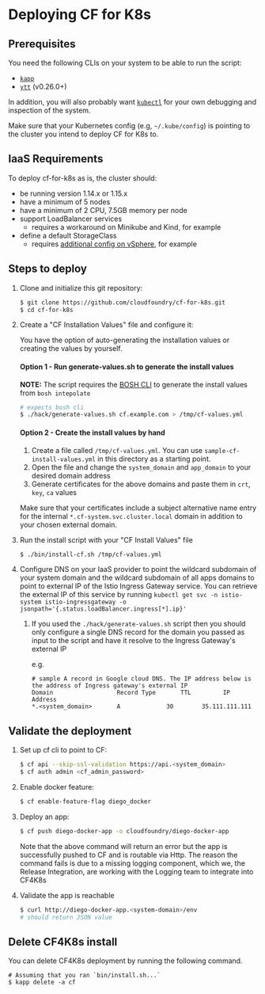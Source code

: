 # Deploying CF for K8s

## Prerequisites

You need the following CLIs on your system to be able to run the script:

* [`kapp`](https://k14s.io/#install)
* [`ytt`](https://k14s.io/#install) (v0.26.0+)

In addition, you will also probably want [`kubectl`](https://kubernetes.io/docs/tasks/tools/install-kubectl/) for your own debugging and inspection of the system.

Make sure that your Kubernetes config (e.g, `~/.kube/config`) is pointing to the cluster you intend to deploy CF for K8s to.

## IaaS Requirements

To deploy cf-for-k8s as is, the cluster should:
* be running version 1.14.x or 1.15.x
* have a minimum of 5 nodes
* have a minimum of 2 CPU, 7.5GB memory per node
* support LoadBalancer services
  * requires a workaround on Minikube and Kind, for example
* define a default StorageClass
  * requires [additional config on vSphere](https://vmware.github.io/vsphere-storage-for-kubernetes/documentation/storageclass.html), for example

## Steps to deploy

1. Clone and initialize this git repository:
   ```bash
   $ git clone https://github.com/cloudfoundry/cf-for-k8s.git
   $ cd cf-for-k8s
   ```

1. Create a "CF Installation Values" file and configure it:

   You have the option of auto-generating the installation values or creating the values by yourself.

   #### Option 1 - Run generate-values.sh to generate the install values
   **NOTE:** The script requires the [BOSH CLI](https://bosh.io/docs/cli-v2-install/#install) to generate the install values from `bosh intepolate`
   ```bash
   # expects bosh cli
   $ ./hack/generate-values.sh cf.example.com > /tmp/cf-values.yml
   ```
   #### Option 2 - Create the install values by hand
   1. Create a file called `/tmp/cf-values.yml`. You can use `sample-cf-install-values.yml` in this directory as a starting point.
   1. Open the file and change the `system_domain` and `app_domain` to your desired domain address
   1. Generate certificates for the above domains and paste them in `crt`, `key`, `ca` values

   Make sure that your certificates include a subject alternative name entry for the internal `*.cf-system.svc.cluster.local` domain in addition to your chosen external domain.

1. Run the install script with your "CF Install Values" file
   ```bash
   $ ./bin/install-cf.sh /tmp/cf-values.yml
   ```

1. Configure DNS on your IaaS provider to point the wildcard subdomain of your
   system domain and the wildcard subdomain of all apps domains to point to external IP
   of the Istio Ingress Gateway service. You can retrieve the external IP of this service by running
   `kubectl get svc -n istio-system istio-ingressgateway -o jsonpath='{.status.loadBalancer.ingress[*].ip}'`
   1. If you used the `./hack/generate-values.sh` script then you should only
      configure a single DNS record for the domain you passed as input to the
      script and have it resolve to the Ingress Gateway's external IP

      e.g.
      ```
      # sample A record in Google cloud DNS. The IP address below is the address of Ingress gateway's external IP
      Domain                  Record Type       TTL         IP Address
      *.<system_domain>	      A	            30	      35.111.111.111
      ```

## Validate the deployment

1. Set up cf cli to point to CF:
   ```bash
   $ cf api --skip-ssl-validation https://api.<system_domain>
   $ cf auth admin <cf_admin_password>
   ```

1. Enable docker feature:
   ```bash
   $ cf enable-feature-flag diego_docker
   ```

1. Deploy an app:
   ```bash
   $ cf push diego-docker-app -o cloudfoundry/diego-docker-app
   ```
   Note that the above command will return an error but the app is successfully pushed to CF and is routable via Http. The reason the command fails is due to a missing logging component, which we, the Release Integration, are working with the Logging team to integrate into CF4K8s

1. Validate the app is reachable
   ```bash
   $ curl http://diego-docker-app.<system-domain>/env
   # should return JSON value
   ```

## Delete CF4K8s install
You can delete CF4K8s deployment by running the following command.

```
# Assuming that you ran `bin/install.sh...`
$ kapp delete -a cf
```
